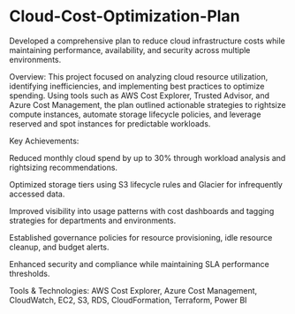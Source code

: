 # Cloud-Cost-Optimization-Plan
Developed a comprehensive plan to reduce cloud infrastructure costs while maintaining performance, availability, and security across multiple environments.

Overview:
This project focused on analyzing cloud resource utilization, identifying inefficiencies, and implementing best practices to optimize spending. Using tools such as AWS Cost Explorer, Trusted Advisor, and Azure Cost Management, the plan outlined actionable strategies to rightsize compute instances, automate storage lifecycle policies, and leverage reserved and spot instances for predictable workloads.

Key Achievements:

Reduced monthly cloud spend by up to 30% through workload analysis and rightsizing recommendations.

Optimized storage tiers using S3 lifecycle rules and Glacier for infrequently accessed data.

Improved visibility into usage patterns with cost dashboards and tagging strategies for departments and environments.

Established governance policies for resource provisioning, idle resource cleanup, and budget alerts.

Enhanced security and compliance while maintaining SLA performance thresholds.

Tools & Technologies:
AWS Cost Explorer, Azure Cost Management, CloudWatch, EC2, S3, RDS, CloudFormation, Terraform, Power BI
